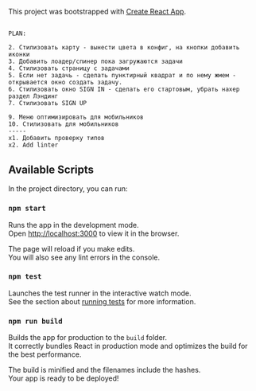 This project was bootstrapped with [Create React App](https://github.com/facebook/create-react-app).

##
```
PLAN:

2. Стилизовать карту - вынести цвета в конфиг, на кнопки добавить иконки
3. Добавить лоадер/спинер пока загружаются задачи
4. Стилизовать страницу с задачами
5. Если нет задачь - сделать пунктирный квадрат и по нему жмем - открывается окно создать задачу.
6. Стилизовать окно SIGN IN - сделать его стартовым, убрать нахер раздел Лэндинг
7. Стилизовать SIGN UP

9. Меню оптимизировать для мобильников
10. Стилизовать для мобильников
-----
x1. Добавить проверку типов
x2. Add linter

```
##




## Available Scripts

In the project directory, you can run:

### `npm start`

Runs the app in the development mode.<br>
Open [http://localhost:3000](http://localhost:3000) to view it in the browser.

The page will reload if you make edits.<br>
You will also see any lint errors in the console.

### `npm test`

Launches the test runner in the interactive watch mode.<br>
See the section about [running tests](https://facebook.github.io/create-react-app/docs/running-tests) for more information.

### `npm run build`

Builds the app for production to the `build` folder.<br>
It correctly bundles React in production mode and optimizes the build for the best performance.

The build is minified and the filenames include the hashes.<br>
Your app is ready to be deployed!

